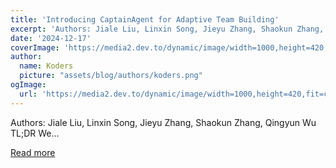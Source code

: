 ```yaml
---
title: 'Introducing CaptainAgent for Adaptive Team Building'
excerpt: 'Authors: Jiale Liu, Linxin Song, Jieyu Zhang, Shaokun Zhang, Qingyun Wu      TL;DR   We...'
date: '2024-12-17'
coverImage: 'https://media2.dev.to/dynamic/image/width=1000,height=420,fit=cover,gravity=auto,format=auto/https%3A%2F%2Fdev-to-uploads.s3.amazonaws.com%2Fuploads%2Farticles%2Fryc5i1rg3m6a9u0oyypo.png'
author:
  name: Koders
  picture: "assets/blog/authors/koders.png"
ogImage:
  url: 'https://media2.dev.to/dynamic/image/width=1000,height=420,fit=cover,gravity=auto,format=auto/https%3A%2F%2Fdev-to-uploads.s3.amazonaws.com%2Fuploads%2Farticles%2Fryc5i1rg3m6a9u0oyypo.png'
---
```


Authors: Jiale Liu, Linxin Song, Jieyu Zhang, Shaokun Zhang, Qingyun Wu      TL;DR   We...

[Read more](https://dev.to/ag2ai/introducing-captainagent-for-adaptive-team-building-3im6)
